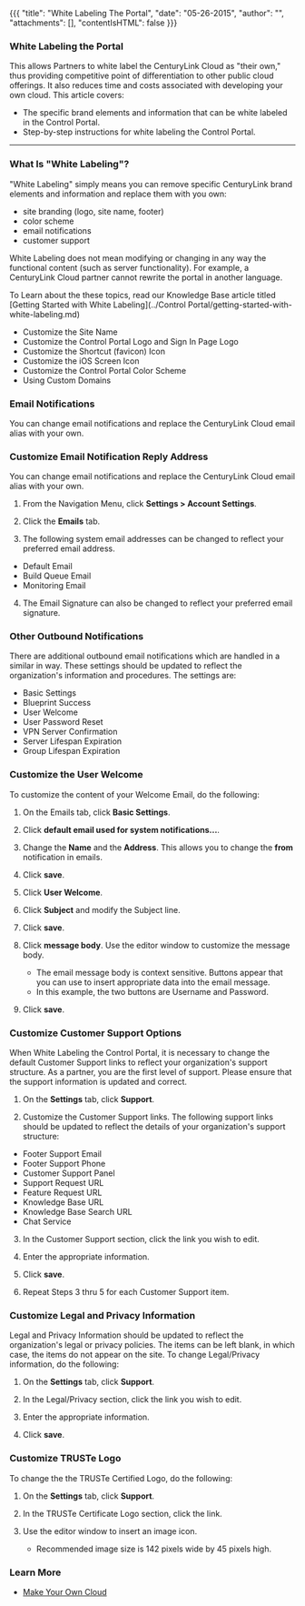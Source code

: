 {{{
  "title": "White Labeling The Portal",
  "date": "05-26-2015",
  "author": "",
  "attachments": [],
  "contentIsHTML": false
}}}

### White Labeling the Portal
This allows Partners to white label the CenturyLink Cloud as "their own," thus providing competitive point of differentiation to other public cloud offerings. It also reduces time and costs associated with developing your own cloud. This article covers:
* The specific brand elements and information that can be white labeled in the Control Portal.
* Step-by-step instructions for white labeling the Control Portal.

---
### What Is "White Labeling"?
"White Labeling" simply means you can remove specific CenturyLink brand elements and information and replace them with you own:
* site branding (logo, site name, footer)
* color scheme
* email notifications
* customer support

White Labeling does not mean modifying or changing in any way the  functional content (such as server functionality). For example, a CenturyLink Cloud partner cannot rewrite the portal in another language.

To Learn about the these topics, read our Knowledge Base article titled [Getting Started with White Labeling](../Control Portal/getting-started-with-white-labeling.md)
* Customize the Site Name
* Customize the Control Portal Logo and Sign In Page Logo
* Customize the Shortcut (favicon) Icon
* Customize the iOS Screen Icon
* Customize the Control Portal Color Scheme
* Using Custom Domains

### Email Notifications
You can change email notifications and replace the CenturyLink Cloud email alias with your own.

### Customize Email Notification Reply Address
You can change email notifications and replace the CenturyLink Cloud email alias with your own.

1. From the Navigation Menu, click **Settings > Account Settings**.  

2. Click the **Emails** tab.

3. The following system email addresses can be changed to reflect your preferred email address.
  * Default Email
  * Build Queue Email
  * Monitoring Email

4. The Email Signature can also be changed to reflect your preferred email signature.

### Other Outbound Notifications
There are additional outbound email notifications which are handled in a similar in way. These settings should be updated to reflect the organization's information and procedures. The settings are:
* Basic Settings
* Blueprint Success
* User Welcome
* User Password Reset
* VPN Server Confirmation
* Server Lifespan Expiration
* Group Lifespan Expiration

### Customize the User Welcome
To customize the content of your Welcome Email, do the following:

1. On the Emails tab, click **Basic Settings**.

2. Click **default email used for system notifications...**.

3. Change the **Name** and the **Address**. This allows you to change the **from** notification in emails.

4. Click **save**.

5. Click **User Welcome**.

6. Click **Subject** and modify the Subject line.

7. Click **save**.

8. Click **message body**. Use the editor window to customize the message body.
   * The email message body is context sensitive. Buttons appear that you can use to insert appropriate data into the email message.
   * In this example, the two buttons are Username and Password.

9. Click **save**.

### Customize Customer Support Options
When White Labeling the Control Portal, it is necessary to change the default Customer Support links to reflect your organization's support structure. As a partner, you are the first level of support. Please ensure that the support information is updated and correct.

1. On the **Settings** tab, click **Support**.

2. Customize the Customer Support links. The following support links should be updated to reflect the details of your organization's support structure:
  * Footer Support Email
  * Footer Support Phone
  * Customer Support Panel
  * Support Request URL
  * Feature Request URL
  * Knowledge Base URL
  * Knowledge Base Search URL
  * Chat Service

3. In the Customer Support section, click the link you wish to edit.

4. Enter the appropriate information.

5. Click **save**.

6. Repeat Steps 3 thru 5 for each Customer Support item.

### Customize Legal and Privacy Information
Legal and Privacy Information should be updated to reflect the organization's legal or privacy policies. The items can be left blank, in which case, the items do not appear on the site. To change Legal/Privacy information, do the following:

1. On the **Settings** tab, click **Support**.

2. In the Legal/Privacy section, click the link you wish to edit.

3. Enter the appropriate information.

4. Click **save**.

### Customize TRUSTe Logo
To change the the TRUSTe Certified Logo, do the following:

1. On the **Settings** tab, click **Support**.

2. In the TRUSTe Certificate Logo section, click the link.

3. Use the editor window to insert an image icon.
   * Recommended image size is 142 pixels wide by 45 pixels high.

### Learn More
* [Make Your Own Cloud](https://www.ctl.io/blog/post/take-control-channel-partners-and-enterprise-customers-can-make-our-cloud-their-own/)
